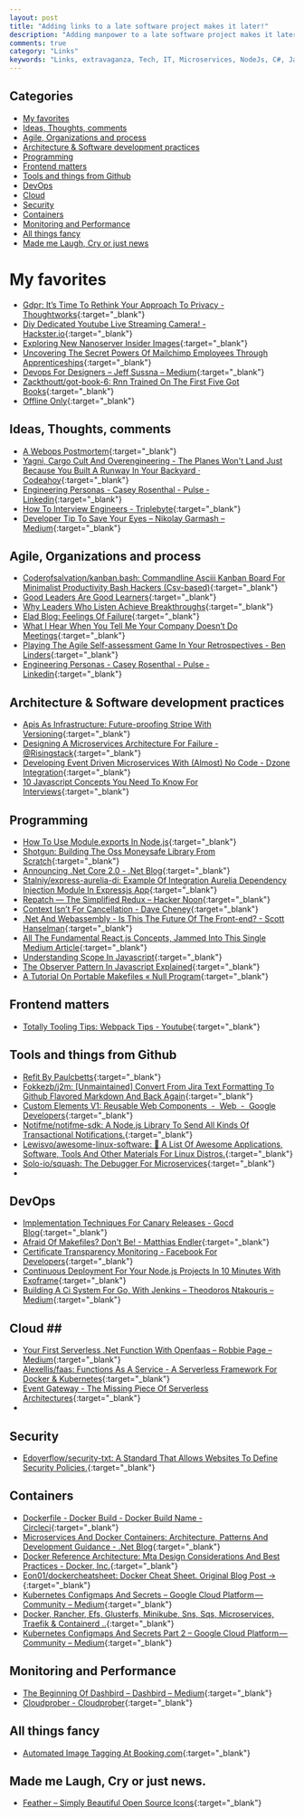 ```yaml
---
layout: post
title: "Adding links to a late software project makes it later!"
description: "Adding manpower to a late software project makes it later!"
comments: true
category: "Links"
keywords: "Links, extravaganza, Tech, IT, Microservices, NodeJs, C#, Javascript, Solution architecture"
---
```


## Categories ##
* [My favorites](#favorites)
* [Ideas, Thoughts, comments](#ideas)
* [Agile, Organizations and process](#agile)
* [Architecture & Software development practices](#development)
* [Programming](#net)
* [Frontend matters](#web)
* [Tools and things from Github](#tools)
* [DevOps](#devops)
* [Cloud](#cloud)
* [Security](#security)
* [Containers](#containers)
* [Monitoring and Performance](#monitoring)
* [All things fancy](#buzz)
* [Made me Laugh, Cry or just news](#news)

# My favorites<a name="favorites"></a> #
* [Gdpr: It’s Time To Rethink Your Approach To Privacy - Thoughtworks](https://www.thoughtworks.com/insights/blog/gdpr-it-s-time-rethink-your-approach-privacy){:target="_blank"}
* [Diy Dedicated Youtube Live Streaming Camera! - Hackster.io](https://www.hackster.io/tinkernut/diy-dedicated-youtube-live-streaming-camera-7a825e){:target="_blank"}
* [Exploring New Nanoserver Insider Images](https://stefanscherer.github.io/exploring-new-nanoserver-insider-images/){:target="_blank"}
* [Uncovering The Secret Powers Of Mailchimp Employees Through Apprenticeships](https://blog.mailchimp.com/uncovering-the-secret-powers-of-mailchimp-employees-through-apprenticeships/){:target="_blank"}
* [Devops For Designers – Jeff Sussna – Medium](https://medium.com/@jeffsussna/devops-for-designers-e5080a2be6e4){:target="_blank"}
* [Zackthoutt/got-book-6: Rnn Trained On The First Five Got Books](https://github.com/zackthoutt/got-book-6){:target="_blank"}
* [Offline Only](https://chris.bolin.co/offline/){:target="_blank"}


## Ideas, Thoughts, comments <a name="ideas"></a> ##
* [A Webops Postmortem](http://cavaliercoder.com/blog/webops-postmortem.html){:target="_blank"}
* [Yagni, Cargo Cult And Overengineering - The Planes Won't Land Just Because You Built A Runway In Your Backyard · Codeahoy](https://codeahoy.com/2017/08/19/yagni-cargo-cult-and-overengineering-the-planes-wont-land-just-because-you-built-a-runway-in-your-backyard/){:target="_blank"}
* [Engineering Personas - Casey Rosenthal - Pulse - Linkedin](https://www.linkedin.com/pulse/engineering-personas-casey-rosenthal){:target="_blank"}
* [How To Interview Engineers - Triplebyte](http://blog.triplebyte.com/how-to-interview-engineers){:target="_blank"}
* [Developer Tip To Save Your Eyes – Nikolay Garmash – Medium](https://medium.com/@GarmashNikolay/developer-tip-to-save-your-eyes-f83135baa64c){:target="_blank"}

## Agile, Organizations and process<a name="agile"></a> ##
* [Coderofsalvation/kanban.bash: Commandline Asciii Kanban Board For Minimalist Productivity Bash Hackers (Csv-based)](https://github.com/coderofsalvation/kanban.bash){:target="_blank"}
* [Good Leaders Are Good Learners](https://hbr.org/2017/08/good-leaders-are-good-learners?__s=wakwmyepmhismx8ehtnp){:target="_blank"}
* [Why Leaders Who Listen Achieve Breakthroughs](https://www.strategy-business.com/blog/Why-Leaders-Who-Listen-Achieve-Breakthroughs?__s=wakwmyepmhismx8ehtnp){:target="_blank"}
* [Elad Blog: Feelings Of Failure](http://blog.eladgil.com/2017/08/feelings-of-failure.html){:target="_blank"}
* [What I Hear When You Tell Me Your Company Doesn’t Do Meetings](https://mfbt.ca/what-i-hear-when-you-tell-me-your-company-doesnt-do-meetings-dfbb57a038d6){:target="_blank"}
* [Playing The Agile Self-assessment Game In Your Retrospectives - Ben Linders](https://www.benlinders.com/2017/self-assessment-game-as-retro-format/){:target="_blank"}
* [Engineering Personas - Casey Rosenthal - Pulse - Linkedin](https://www.linkedin.com/pulse/engineering-personas-casey-rosenthal){:target="_blank"}

## Architecture & Software development practices <a name="development"></a> ##
* [Apis As Infrastructure: Future-proofing Stripe With Versioning](https://stripe.com/blog/api-versioning){:target="_blank"}
* [Designing A Microservices Architecture For Failure - @Risingstack](https://blog.risingstack.com/designing-microservices-architecture-for-failure/){:target="_blank"}
* [Developing Event Driven Microservices With (Almost) No Code - Dzone Integration](https://dzone.com/articles/developing-event-driven-microservices-with-almost-1){:target="_blank"}
* [10 Javascript Concepts You Need To Know For Interviews](https://dev.to/arnavaggarwal/10-javascript-concepts-you-need-to-know-for-interviews){:target="_blank"}


## Programming <a name="net"></a> ##
* [How To Use Module.exports In Node.js](http://stackabuse.com/how-to-use-module-exports-in-node-js/){:target="_blank"}
* [Shotgun: Building The Oss Moneysafe Library From Scratch](https://medium.com/javascript-scene/shotgun-building-the-oss-moneysafe-library-from-scratch-c9117ffe5f9b){:target="_blank"}
* [Announcing .Net Core 2.0 - .Net Blog](https://blogs.msdn.microsoft.com/dotnet/2017/08/14/announcing-net-core-2-0/){:target="_blank"}
* [Stalniy/express-aurelia-di: Example Of Integration Aurelia Dependency Injection Module In Expressjs App](https://github.com/stalniy/express-aurelia-di){:target="_blank"}
* [Repatch — The Simplified Redux – Hacker Noon](https://hackernoon.com/repatch-the-simplified-redux-2c4aa5c25fa9){:target="_blank"}
* [Context Isn’t For Cancellation - Dave Cheney](https://dave.cheney.net/2017/08/20/context-isnt-for-cancellation){:target="_blank"}
* [.Net And Webassembly - Is This The Future Of The Front-end? - Scott Hanselman](https://www.hanselman.com/blog/NETAndWebAssemblyIsThisTheFutureOfTheFrontend.aspx){:target="_blank"}
* [All The Fundamental React.js Concepts, Jammed Into This Single Medium Article](https://medium.freecodecamp.org/all-the-fundamental-react-js-concepts-jammed-into-this-single-medium-article-c83f9b53eac2){:target="_blank"}
* [Understanding Scope In Javascript](https://developer.telerik.com/topics/web-development/understanding-scope-in-javascript/){:target="_blank"}
* [The Observer Pattern In Javascript Explained](https://pawelgrzybek.com/the-observer-pattern-in-javascript-explained/){:target="_blank"}
* [A Tutorial On Portable Makefiles « Null Program](http://nullprogram.com/blog/2017/08/20/){:target="_blank"}


## Frontend matters <a name="web"></a> ##
* [Totally Tooling Tips: Webpack Tips - Youtube](https://www.youtube.com/watch?v=zFoBYfMLUCM){:target="_blank"}

## Tools and things from Github <a name="tools"></a> ##
* [Refit By Paulcbetts](http://paulcbetts.github.io/refit/){:target="_blank"}
* [Fokkezb/j2m: [Unmaintained] Convert From Jira Text Formatting To Github Flavored Markdown And Back Again](https://github.com/FokkeZB/J2M){:target="_blank"}
* [Custom Elements V1: Reusable Web Components  -  Web  -  Google Developers](https://developers.google.com/web/fundamentals/architecture/building-components/customelements){:target="_blank"}
* [Notifme/notifme-sdk: A Node.js Library To Send All Kinds Of Transactional Notifications.](https://notifme.github.io/notifme-sdk/){:target="_blank"}
* [Lewisvo/awesome-linux-software: 🐧 A List Of Awesome Applications, Software, Tools And Other Materials For Linux Distros.](https://github.com/LewisVo/Awesome-Linux-Software){:target="_blank"}
* [Solo-io/squash: The Debugger For Microservices](https://github.com/solo-io/squash){:target="_blank"}
* 
## DevOps<a name="devops"></a> ##
* [Implementation Techniques For Canary Releases - Gocd Blog](https://www.gocd.org/2017/08/15/canary-releases.html){:target="_blank"}
* [Afraid Of Makefiles? Don't Be! - Matthias Endler](https://matthias-endler.de/2017/makefiles/){:target="_blank"}
* [Certificate Transparency Monitoring - Facebook For Developers](https://developers.facebook.com/tools/ct/){:target="_blank"}
* [Continuous Deployment For Your Node.js Projects In 10 Minutes With Exoframe](https://hackernoon.com/continuous-deployment-for-your-node-js-projects-in-10-minutes-with-exoframe-bdf48340c1be){:target="_blank"}
* [Building A Ci System For Go, With Jenkins – Theodoros Ntakouris – Medium](https://medium.com/@zarkopafilis/building-a-ci-system-for-go-with-jenkins-4ab04d4bacd0){:target="_blank"}

## Cloud <a name="cloud"></a>##
* [Your First Serverless .Net Function With Openfaas – Robbie Page – Medium](https://medium.com/@rorpage/your-first-serverless-net-function-with-openfaas-27573017dedb){:target="_blank"}
* [Alexellis/faas: Functions As A Service - A Serverless Framework For Docker & Kubernetes](https://github.com/alexellis/faas){:target="_blank"}
* [Event Gateway - The Missing Piece Of Serverless Architectures](https://serverless.com/blog/introducing-serverless-event-gateway/){:target="_blank"}
* 
## Security<a name="security"></a> ##
* [Edoverflow/security-txt: A Standard That Allows Websites To Define Security Policies.](https://github.com/EdOverflow/security-txt){:target="_blank"}


## Containers <a name="containers"></a> ##
* [Dockerfile - Docker Build - Docker Build Name - Circleci](https://circleci.com/blog/multi-stage-docker-builds/){:target="_blank"}
* [Microservices And Docker Containers: Architecture, Patterns And Development Guidance - .Net Blog](https://blogs.msdn.microsoft.com/dotnet/2017/08/02/microservices-and-docker-containers-architecture-patterns-and-development-guidance/){:target="_blank"}
* [Docker Reference Architecture: Mta Design Considerations And Best Practices - Docker, Inc.](https://success.docker.com/Architecture/Docker_Reference_Architecture%3A_MTA_Design_Considerations_and_Best_Practices){:target="_blank"}
* [Eon01/dockercheatsheet: Docker Cheat Sheet. Original Blog Post ->](https://github.com/eon01/DockerCheatSheet){:target="_blank"}
* [Kubernetes Configmaps And Secrets – Google Cloud Platform — Community – Medium](https://medium.com/google-cloud/kubernetes-configmaps-and-secrets-68d061f7ab5b){:target="_blank"}
* [Docker, Rancher, Efs, Glusterfs, Minikube, Sns, Sqs, Microservices, Traefik & Containerd ..](https://medium.com/devopslinks/docker-rancher-efs-glusterfs-minikube-sns-sqs-microservices-and-containerd-b4c5c9c7cc0c){:target="_blank"}
* [Kubernetes Configmaps And Secrets Part 2 – Google Cloud Platform — Community – Medium](https://medium.com/google-cloud/kubernetes-configmaps-and-secrets-part-2-3dc37111f0dc){:target="_blank"}


## Monitoring and Performance <a name="monitoring"></a> ##
* [The Beginning Of Dashbird – Dashbird – Medium](https://medium.com/@thedashbird/the-beginning-of-dashbird-7f073de2f383?__s=6izvcszagfpuqzzmdi2h){:target="_blank"}
* [Cloudprober - Cloudprober](https://cloudprober.github.io/){:target="_blank"}


## All things fancy <a name="buzz"></a> ##
* [Automated Image Tagging At Booking.com](https://blog.booking.com/automated-image-tagging-at-booking.com.html){:target="_blank"}

## Made me Laugh, Cry or just news. <a name="news"></a> ##
* [Feather – Simply Beautiful Open Source Icons](https://feathericons.com/){:target="_blank"}